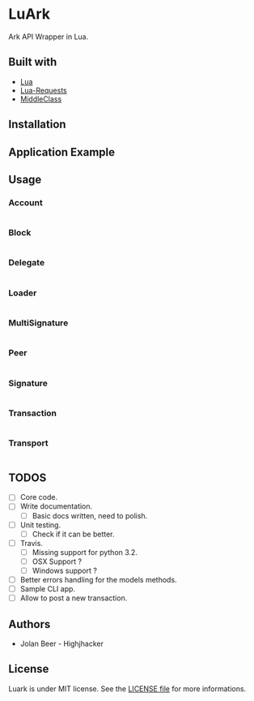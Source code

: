 # LuArk

Ark API Wrapper in Lua.

## Built with
- [Lua](https://www.lua.org/)
- [Lua-Requests](https://github.com/JakobGreen/lua-requests)
- [MiddleClass](https://github.com/kikito/middleclass)

## Installation


## Application Example


## Usage

### Account

```lua

```

### Block

```lua

```

### Delegate

```lua

```

### Loader

```lua
```

### MultiSignature

```lua
```

### Peer

```lua
```

### Signature

```lua
```

### Transaction

```lua
```

### Transport

```lua
```


## TODOS

- [ ] Core code.
- [ ] Write documentation.
    - [ ] Basic docs written, need to polish.
- [ ] Unit testing.
    - [ ] Check if it can be better.
- [ ] Travis.
    - [ ] Missing support for python 3.2.
    - [ ] OSX Support ?
    - [ ] Windows support ?
- [ ] Better errors handling for the models methods.
- [ ] Sample CLI app.
- [ ] Allow to post a new transaction.

## Authors

- Jolan Beer - Highjhacker

## License

Luark is under MIT license. See the [LICENSE file](https://github.com/Highjhacker/luark/blob/master/LICENSE) for more informations.
